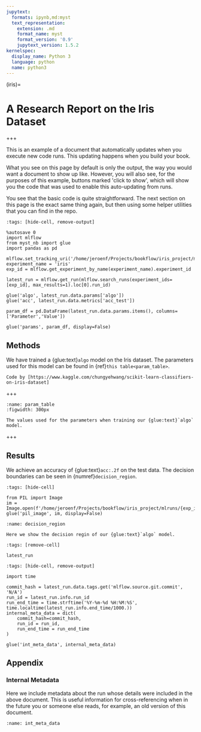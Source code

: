```yaml
---
jupytext:
  formats: ipynb,md:myst
  text_representation:
    extension: .md
    format_name: myst
    format_version: '0.9'
    jupytext_version: 1.5.2
kernelspec:
  display_name: Python 3
  language: python
  name: python3
---
```


(iris)=
# A Research Report on the Iris Dataset

+++

This is an example of a document that automatically updates when you execute new code runs. This updating happens when you build your book. 

What you see on this page by default is only the output, the way you would want a document to show up like. However, you will also see, for the purposes of this example, buttons marked 'click to show', which will show you the code that was used to enable this auto-updating from runs. 

You see that the basic code is quite straightforward. The next section on this page is the exact same thing again, but then using some helper utilities that you can find in the repo.

```{code-cell} ipython3
:tags: [hide-cell, remove-output]

%autosave 0
import mlflow
from myst_nb import glue
import pandas as pd

mlflow.set_tracking_uri('/home/jeroenf/Projects/bookflow/iris_project/mlruns')
experiment_name = 'iris'
exp_id = mlflow.get_experiment_by_name(experiment_name).experiment_id

latest_run = mlflow.get_run(mlflow.search_runs(experiment_ids=[exp_id], max_results=1).loc[0].run_id)

glue('algo', latest_run.data.params['algo'])
glue('acc', latest_run.data.metrics['acc_test'])

param_df = pd.DataFrame(latest_run.data.params.items(), columns=['Parameter','Value'])

glue('params', param_df, display=False)
```

## Methods
We have trained a {glue:text}`algo` model on the Iris dataset. The parameters used for this model can be found in {ref}`this table<param_table>`.

```{margin}
Code by [https://www.kaggle.com/chungyehwang/scikit-learn-classifiers-on-iris-dataset]
```

+++

```{glue:figure} params
:name: param_table
:figwidth: 300px

The values used for the parameters when training our {glue:text}`algo` model.
```

+++

## Results
We achieve an accuracy of {glue:text}`acc:.2f` on the test data. The decision boundaries can be seen in {numref}`decision_region`.

```{code-cell} ipython3
:tags: [hide-cell]

from PIL import Image
im = Image.open(f'/home/jeroenf/Projects/bookflow/iris_project/mlruns/{exp_id}/{latest_run.info.run_id}/artifacts/figures/decision_region.png')
glue('pil_image', im, display=False)
```

```{glue:figure} pil_image
:name: decision_region

Here we show the decision regin of our {glue:text}`algo` model.
```

```{code-cell} ipython3
:tags: [remove-cell]

latest_run
```

```{code-cell} ipython3
:tags: [hide-cell, remove-output]

import time

commit_hash = latest_run.data.tags.get('mlflow.source.git.commit', 'N/A')
run_id = latest_run.info.run_id
run_end_time = time.strftime('%Y-%m-%d %H:%M:%S', time.localtime(latest_run.info.end_time/1000.))
internal_meta_data = dict(
    commit_hash=commit_hash,
    run_id = run_id,
    run_end_time = run_end_time
)

glue('int_meta_data', internal_meta_data)
```

## Appendix
### Internal Metadata

Here we include metadata about the run whose details were included in the above document. This is useful information for cross-referencing when in the future you or someone else reads, for example, an old version of this document.

```{glue:figure} int_meta_data
:name: int_meta_data
```
